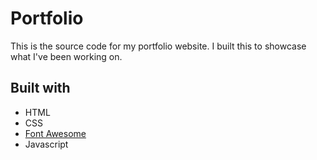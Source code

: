 # Portfolio 

This is the source code for my portfolio website. I built this to showcase what I've been working on.

## Built with

* HTML
* CSS
* [Font Awesome](https://fontawesome.com/)
* Javascript
